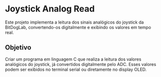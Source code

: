 # Joystick Analog Read
Este projeto implementa a leitura dos sinais analógicos do joystick da BitDogLab, convertendo-os digitalmente e exibindo os valores em tempo real.

## Objetivo
Criar um programa em linguagem C que realiza a leitura dos valores analógicos do joystick, já convertidos digitalmente pelo ADC. Esses valores podem ser exibidos no terminal serial ou diretamente no display OLED.